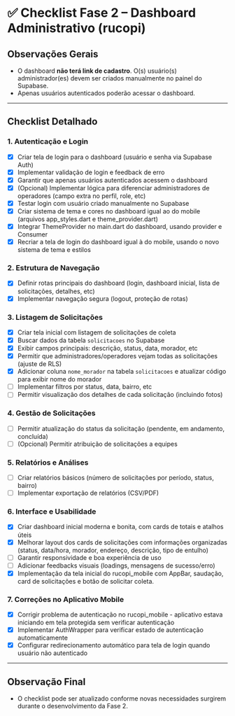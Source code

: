 # ✅ Checklist Fase 2 – Dashboard Administrativo (rucopi)

## Observações Gerais
- O dashboard **não terá link de cadastro**. O(s) usuário(s) administrador(es) devem ser criados manualmente no painel do Supabase.
- Apenas usuários autenticados poderão acessar o dashboard.

---

## Checklist Detalhado

### 1. Autenticação e Login
- [x] Criar tela de login para o dashboard (usuário e senha via Supabase Auth)
- [x] Implementar validação de login e feedback de erro
- [x] Garantir que apenas usuários autenticados acessem o dashboard
- [x] (Opcional) Implementar lógica para diferenciar administradores de operadores (campo extra no perfil, role, etc)
- [x] Testar login com usuário criado manualmente no Supabase
- [x] Criar sistema de tema e cores no dashboard igual ao do mobile (arquivos app_styles.dart e theme_provider.dart)
- [x] Integrar ThemeProvider no main.dart do dashboard, usando provider e Consumer
- [x] Recriar a tela de login do dashboard igual à do mobile, usando o novo sistema de tema e estilos

### 2. Estrutura de Navegação
- [x] Definir rotas principais do dashboard (login, dashboard inicial, lista de solicitações, detalhes, etc)
- [x] Implementar navegação segura (logout, proteção de rotas)

### 3. Listagem de Solicitações
- [x] Criar tela inicial com listagem de solicitações de coleta
- [x] Buscar dados da tabela `solicitacoes` no Supabase
- [x] Exibir campos principais: descrição, status, data, morador, etc
- [x] Permitir que administradores/operadores vejam todas as solicitações (ajuste de RLS)
- [x] Adicionar coluna `nome_morador` na tabela `solicitacoes` e atualizar código para exibir nome do morador
- [ ] Implementar filtros por status, data, bairro, etc
- [ ] Permitir visualização dos detalhes de cada solicitação (incluindo fotos)

### 4. Gestão de Solicitações
- [ ] Permitir atualização do status da solicitação (pendente, em andamento, concluída)
- [ ] (Opcional) Permitir atribuição de solicitações a equipes

### 5. Relatórios e Análises
- [ ] Criar relatórios básicos (número de solicitações por período, status, bairro)
- [ ] Implementar exportação de relatórios (CSV/PDF)

### 6. Interface e Usabilidade
- [x] Criar dashboard inicial moderna e bonita, com cards de totais e atalhos úteis
- [x] Melhorar layout dos cards de solicitações com informações organizadas (status, data/hora, morador, endereço, descrição, tipo de entulho)
- [ ] Garantir responsividade e boa experiência de uso
- [ ] Adicionar feedbacks visuais (loadings, mensagens de sucesso/erro)
- [x] Implementação da tela inicial do rucopi_mobile com AppBar, saudação, card de solicitações e botão de solicitar coleta.

### 7. Correções no Aplicativo Mobile
- [x] Corrigir problema de autenticação no rucopi_mobile - aplicativo estava iniciando em tela protegida sem verificar autenticação
- [x] Implementar AuthWrapper para verificar estado de autenticação automaticamente
- [x] Configurar redirecionamento automático para tela de login quando usuário não autenticado

---

## Observação Final
- O checklist pode ser atualizado conforme novas necessidades surgirem durante o desenvolvimento da Fase 2. 